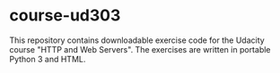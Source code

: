 # course-ud303

This repository contains downloadable exercise code for the Udacity course
"HTTP and Web Servers".  The exercises are written in portable Python 3 and
HTML.


